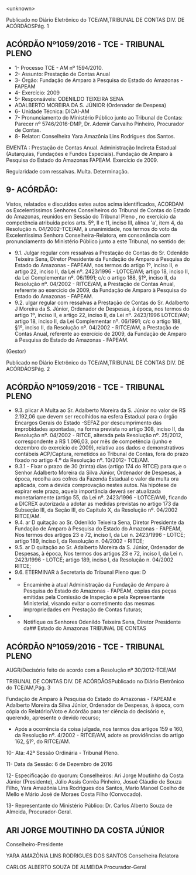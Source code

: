 &lt;unknown&gt;

Publicado  no  Diário Eletrônico do TCE/AM,TRIBUNAL DE CONTAS DIV. DE  ACÓRDÃOSPág. 1

## ACÓRDÃO Nº1059/2016 - TCE - TRIBUNAL PLENO

- 1- Processo TCE - AM nº 1594/2010.
- 2- Assunto: Prestação de Contas Anual
- 3- Órgão: Fundação de Amparo à Pesquisa do Estado do Amazonas - FAPEAM
- 4- Exercício: 2009
- 5- Responsáveis: ODENILDO TEIXEIRA SENA
- ADALBERTO MOREIRA DA S. JÚNIOR (Ordenador de Despesa)
- 6- Unidade Técnica: DICAI-AM
- 7- Pronunciamento  do Ministério  Público  junto  ao Tribunal  de Contas: Parecer  nº 5746/2016-DMP, Dr. Ademir Carvalho Pinheiro, Procurador de Contas.
- 8- Relator: Conselheira Yara Amazônia Lins Rodrigues dos Santos.

EMENTA : Prestação de Contas Anual. Administração Indireta Estadual (Autarquias, Fundações e Fundos Especiais). Fundação de Amparo  à  Pesquisa  do  Estado  do  Amazonas  FAPEAM. Exercício de 2009.

Regularidade com ressalvas. Multa. Determinação.

## 9- ACÓRDÃO:

Vistos, relatados e discutidos estes autos acima identificados, ACORDAM os Excelentíssimos Senhores Conselheiros do Tribunal de Contas do Estado do Amazonas, reunidos em Sessão do Tribunal Pleno , no exercício da competência atribuída pelos arts. 5º, II e 11, inciso III, alínea 'a', item 4, da Resolução n. 04/2002-TCE/AM, à unanimidade, nos  termos  do  voto  da  Excelentíssima  Senhora  Conselheira-Relatora,  em consonância com pronunciamento do Ministério Público junto a este Tribunal, no sentido de:

- 9.1. Julgar  regular  com ressalvas a Prestação de Contas do Sr. Odenildo Teixeira Sena, Diretor Presidente da Fundação de Amparo à Pesquisa do Estado do Amazonas - FAPEAM, nos termos do artigo 1º, inciso II, e  artigo  22,  inciso  II,  da  Lei  nº.  2423/1996  -  LOTCE/AM;  artigo  18, inciso II, da Lei Complementar nº. 06/1991; c/c o artigo 188, §1º, inciso II, da  Resolução  nº.  04/2002  -  RITCE/AM,  a  Prestação  de  Contas Anual,  referente  ao  exercício  de  2009,  da  Fundação  de  Amparo  à Pesquisa do Estado do Amazonas - FAPEAM.
- 9.2. ulgar  regular  com  ressalvas  a  Prestação  de  Contas  do  Sr.  Adalberto J Moreira da S. Júnior, Ordenador de Despesas, à época, nos termos do artigo 1º, inciso  II, e  artigo 22, inciso  II, da  Lei nº. 2423/1996  LOTCE/AM; artigo 18, inciso II, da Lei Complementar nº. 06/1991; c/c o artigo  188,  §1º,  inciso  II,  da  Resolução  nº.  04/2002  -  RITCE/AM,  a Prestação de Contas Anual, referente ao exercício de 2009, da Fundação de Amparo à Pesquisa do Estado do Amazonas - FAPEAM.

(Gestor)

Publicado  no  Diário Eletrônico do TCE/AM,TRIBUNAL DE CONTAS DIV. DE  ACÓRDÃOSPág. 2

## ACÓRDÃO Nº1059/2016 - TCE - TRIBUNAL PLENO

- 9.3. plicar A Multa  ao  Sr.  Adalberto  Moreira  da  S.  Júnior  no  valor  de  R$ 2.192,06  que  devem  ser  recolhidos  na  esfera  Estadual  para  o  órgão Encargos Gerais do Estado -SEFAZ por descumprimento das improbidades apontadas, na forma prevista no artigo 308, inciso II, da Resolução  nº.  04/2002  -  RITCE,  alterada  pela  Resolução  nº.  25/2012, correspondente  a  R$  1.096,03, por  mês  de  competência  (junho  e dezembro  do  exercício  de  2009),  relativo  aos  dados  e  demonstrativos contábeis ACP/Captura, remetidos ao Tribunal de Contas, fora do prazo fixado no artigo 4.º da Resolução nº. 10/2012- TCE/AM.
- 9.3.1 - Fixar o prazo de 30 (trinta) dias (artigo 174 do RITCE) para que o Senhor  Adalberto  Moreira  da  Silva  Júnior,  Ordenador  de  Despesas,  à época,  recolha  aos  cofres  da  Fazenda  Estadual  o  valor  da  multa  ora aplicada,  com  a  devida  comprovação  nestes  autos.  Na  hipótese  de expirar este prazo, aquela importância deverá ser atualizada monetariamente (artigo 55, da Lei nº. 2423/1996 - LOTCE/AM), ficando a  DICREX  autorizada  a  adotar  as medidas  previstas  no  artigo  173  da Subseção III, da Seção  III, do Capítulo  X,  da Resolução nº. 04/2002  RITCE/AM.
- 9.4. ar D quitação  ao  Sr.  Odenildo  Teixeira  Sena,  Diretor  Presidente  da Fundação de Amparo à Pesquisa do Estado do Amazonas  - FAPEAM, Nos termos dos artigos 23 e 72, inciso I, da Lei n. 2423/1996 - LOTCE; artigo 189, inciso I, da Resolução n. 04/2002 - RITCE;
- 9.5. ar D quitação  ao  Sr.  Adalberto  Moreira  da  S.  Júnior,  Ordenador  de Despesas, à época, Nos termos dos artigos 23 e 72, inciso I, da Lei n. 2423/1996  -  LOTCE;  artigo  189,  inciso  I,  da  Resolução  n.  04/2002  RITCE;
- 9.6. ETERMINAR à Secretaria do Tribunal Pleno que: D
- - Encaminhe à atual Administração da Fundação de Amparo à Pesquisa do  Estado  do  Amazonas  -  FAPEAM,  cópias  das  peças  emitidas  pela Comissão de Inspeção e pela Representante Ministerial, visando evitar o cometimento  das  mesmas  impropriedades  em  Prestação  de  Contas futuras;
- -  Notifique os Senhores Odenildo Teixeira Sena, Diretor Presidente da## Estado do Amazonas TRIBUNAL DE CONTAS

## ACÓRDÃO Nº1059/2016 - TCE - TRIBUNAL PLENO

AUGR/Decisório feito de acordo com a Resolução nº 30/2012-TCE/AM

TRIBUNAL DE CONTAS DIV. DE  ACÓRDÃOSPublicado  no  Diário Eletrônico do TCE/AM,Pág. 3

Fundação de Amparo à Pesquisa do Estado do Amazonas - FAPEAM e Adalberto  Moreira  da  Silva  Júnior,  Ordenador  de  Despesas,  à  época, com cópia do Relatório/Voto e Acórdão para ter ciência do decisório e, querendo, apresente o devido recurso;

- Após a ocorrência da coisa julgada, nos termos dos artigos 159 e 160, da Resolução nº. 4/2002 - RITCE/AM, adote as providências do artigo 162, §1º, do RITCE/AM.

10-  Ata: 42ª Sessão Ordinária - Tribunal Pleno.

11-  Data da Sessão: 6 de Dezembro de 2016

12-  Especificação  do  quorum: Conselheiros: Ari Jorge  Moutinho  da  Costa  Júnior (Presidente),  Júlio Assis  Corrêa  Pinheiro, Josué  Cláudio  de  Souza  Filho, Yara Amazônia Lins Rodrigues dos Santos, Mario Manoel Coelho de Mello e Mário José de Moraes Costa Filho (Convocado).

13-  Representante do Ministério Público: Dr. Carlos Alberto Souza de Almeida, Procurador-Geral.

## ARI JORGE MOUTINHO DA COSTA JÚNIOR

Conselheiro-Presidente

YARA AMAZÔNIA LINS RODRIGUES DOS SANTOS Conselheira Relatora

CARLOS ALBERTO SOUZA DE ALMEIDA Procurador-Geral